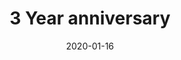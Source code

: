 ---
title: 3 Year anniversary
#desc: Collaborative artworks made by members of the community.
template: album
date: 2020-01-16
images:
  - author: Adar
    url: https://cdn.mineinabyss.com/website/albums/2018/reddit-post/1.jpg
    separateThumbnail: false
---